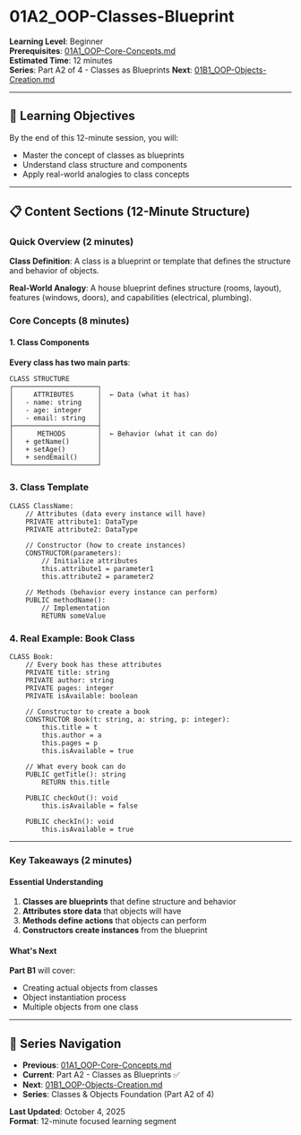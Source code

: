 # 01A2_OOP-Classes-Blueprint

**Learning Level**: Beginner  
**Prerequisites**: [01A1_OOP-Core-Concepts.md](01A1_OOP-Core-Concepts.md)  
**Estimated Time**: 12 minutes  
**Series**: Part A2 of 4 - Classes as Blueprints
**Next**: [01B1_OOP-Objects-Creation.md](01B1_OOP-Objects-Creation.md)

---

## 🎯 Learning Objectives

By the end of this 12-minute session, you will:

- Master the concept of classes as blueprints
- Understand class structure and components
- Apply real-world analogies to class concepts

---

## 📋 Content Sections (12-Minute Structure)

### Quick Overview (2 minutes)

**Class Definition**: A class is a blueprint or template that defines the structure and behavior of objects.

**Real-World Analogy**: A house blueprint defines structure (rooms, layout), features (windows, doors), and capabilities (electrical, plumbing).

### Core Concepts (8 minutes)

#### **1. Class Components**

**Every class has two main parts**:

```text
CLASS STRUCTURE
┌─────────────────────┐
│     ATTRIBUTES      │  ← Data (what it has)
│   - name: string    │
│   - age: integer    │
│   - email: string   │
├─────────────────────┤
│      METHODS        │  ← Behavior (what it can do)
│   + getName()       │
│   + setAge()        │
│   + sendEmail()     │
└─────────────────────┘
```

### **3. Class Template**

```pseudocode
CLASS ClassName:
    // Attributes (data every instance will have)
    PRIVATE attribute1: DataType
    PRIVATE attribute2: DataType
    
    // Constructor (how to create instances)
    CONSTRUCTOR(parameters):
        // Initialize attributes
        this.attribute1 = parameter1
        this.attribute2 = parameter2
    
    // Methods (behavior every instance can perform)
    PUBLIC methodName():
        // Implementation
        RETURN someValue
```

### **4. Real Example: Book Class**

```pseudocode
CLASS Book:
    // Every book has these attributes
    PRIVATE title: string
    PRIVATE author: string
    PRIVATE pages: integer
    PRIVATE isAvailable: boolean
    
    // Constructor to create a book
    CONSTRUCTOR Book(t: string, a: string, p: integer):
        this.title = t
        this.author = a
        this.pages = p
        this.isAvailable = true
    
    // What every book can do
    PUBLIC getTitle(): string
        RETURN this.title
    
    PUBLIC checkOut(): void
        this.isAvailable = false
    
    PUBLIC checkIn(): void
        this.isAvailable = true
```

---

### Key Takeaways (2 minutes)

#### **Essential Understanding**

1. **Classes are blueprints** that define structure and behavior
2. **Attributes store data** that objects will have
3. **Methods define actions** that objects can perform
4. **Constructors create instances** from the blueprint

#### **What's Next**

**Part B1** will cover:

- Creating actual objects from classes
- Object instantiation process
- Multiple objects from one class

---

## 🔗 Series Navigation

- **Previous**: [01A1_OOP-Core-Concepts.md](01A1_OOP-Core-Concepts.md)
- **Current**: Part A2 - Classes as Blueprints ✅
- **Next**: [01B1_OOP-Objects-Creation.md](01B1_OOP-Objects-Creation.md)
- **Series**: Classes & Objects Foundation (Part A2 of 4)

**Last Updated**: October 4, 2025  
**Format**: 12-minute focused learning segment
